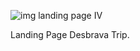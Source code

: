 ![img landing page IV](https://github.com/LarissaBorgesDev/Landing-Page-HTML-CSS-IV/assets/172640575/bb97e056-7f29-4e89-b7c1-9cf44f8a58c5)

Landing Page Desbrava Trip.
